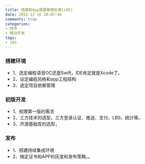 ```yaml
---
title: 搭建新App需要做哪些事[iOS]
date: 2015-12-16 20:07:56
comments: true
categories:
- 技术
- 移动开发
tags:
- iOS
---
```


### 搭建环境
* 1、选定编程语音OC还是Swift，IDE肯定就是Xcode了。
* 2、设定编程风格和app工程结构
* 3、选定项目依赖管理

### 初版开发
* 1、梳理第一版的需求
* 2、三方技术的选型，三方登录认证、推送、支付、LBS、统计等。
* 3、开源基础库的选型，

### 发布
* 1、搭建持续集成环境
* 2、搞定证书和APP的灰度和发布策略，。


